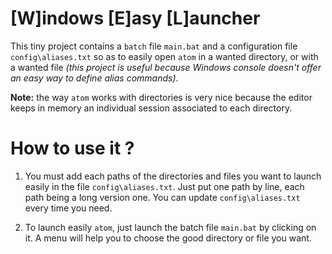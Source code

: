 [W]indows [E]asy [L]auncher
===========================

This tiny project contains a `batch` file `main.bat` and a configuration file `config\aliases.txt` so as to easily open `atom` in a wanted directory, or with a wanted file *(this project is useful because Windows console doesn't offer an easy way to define alias commands)*.

**Note:** the way `atom` works with directories is very nice because the editor keeps in memory an individual session associated to each directory.



How to use it ?
===============

1. You must add each paths of the directories and files you want to launch easily in the file `config\aliases.txt`. Just put one path by line, each path being a long version one. You can update `config\aliases.txt` every time you need.

2. To launch easily `atom`, just launch the batch file `main.bat` by clicking on it. A menu will help you to choose the good directory or file you want.
